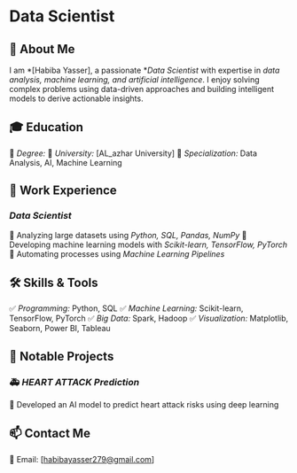 # Data Scientist 

## 👋 About Me
I am *[Habiba Yasser], a passionate **Data Scientist* with expertise in *data analysis, machine learning, and artificial intelligence*. I enjoy solving complex problems using data-driven approaches and building intelligent models to derive actionable insights.

## 🎓 Education
📌 *Degree:* 
📌 *University:* [AL_azhar University]
📌 *Specialization:* Data Analysis, AI, Machine Learning

## 💼 Work Experience
### *Data Scientist*
📍 Analyzing large datasets using *Python, SQL, Pandas, NumPy*
📍 Developing machine learning models with *Scikit-learn, TensorFlow, PyTorch*
📍 Automating processes using *Machine Learning Pipelines*

## 🛠 Skills & Tools
✅ *Programming:* Python, SQL
✅ *Machine Learning:* Scikit-learn, TensorFlow, PyTorch
✅ *Big Data:* Spark, Hadoop
✅ *Visualization:* Matplotlib, Seaborn, Power BI, Tableau

## 📂 Notable Projects
### 🚑 *HEART ATTACK Prediction*
🔹 Developed an AI model to predict heart attack risks using deep learning


## 📫 Contact Me
📧 Email: [habibayasser279@gmail.com]
